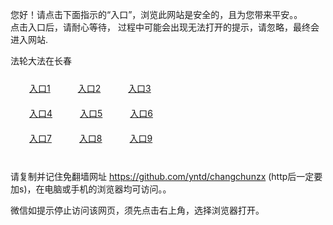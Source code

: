 您好！请点击下面指示的“入口”，浏览此网站是安全的，且为您带来平安。。 <br/>
点击入口后，请耐心等待， 过程中可能会出现无法打开的提示，请忽略，最终会进入网站. </br>

法轮大法在长春<br/>
<div style="padding:10px"><a style="margin:20px" target="_blank" href="https://d4o9kmnstw4rg.cloudfront.net/2Qpsp?ypintri" id="ccLink1" rel="nofollow">入口1</a> <a target="_blank" style="margin:20px" href="https://d1of8r92cegjff.cloudfront.net/2Qpsp?nujjc" id="ccLink2" rel="nofollow">入口2</a> <a style="margin:20px" target="_blank" href="https://d1gqg6f42roj5m.cloudfront.net/2Qpsp?qnuboujf" id="ccLink3" rel="nofollow">入口3</a></div>

<div style="padding:10px" ><a style="margin:20px" target="_blank" href="https://d4o9kmnstw4rg.cloudfront.net/2Qpsp?ypintri" id="ccLink4" rel="nofollow">入口4</a> <a style="margin:20px" href="https://d1of8r92cegjff.cloudfront.net/2Qpsp?nujjc" target="_blank" id="ccLink5" rel="nofollow">入口5</a> <a style="margin:20px" href="https://d1gqg6f42roj5m.cloudfront.net/2Qpsp?qnuboujf" target="_blank" id="ccLink6" rel="nofollow">入口6</a></div>

<div style="padding:10px"><a style="margin:20px" target="_blank" href="https://d4o9kmnstw4rg.cloudfront.net/2Qpsp?ypintri" id="ccLink7" rel="nofollow">入口7</a> <a style="margin:20px" href="https://d1of8r92cegjff.cloudfront.net/2Qpsp?nujjc" target="_blank" id="ccLink8" rel="nofollow">入口8</a> <a style="margin:20px" target="_blank" href="https://d1gqg6f42roj5m.cloudfront.net/2Qpsp?qnuboujf" id="ccLink9" rel="nofollow">入口9</a></div>

<br/>



请复制并记住免翻墙网址 https://github.com/yntd/changchunzx (http后一定要加s)，在电脑或手机的浏览器均可访问。。<br/>

微信如提示停止访问该网页，须先点击右上角，选择浏览器打开。
